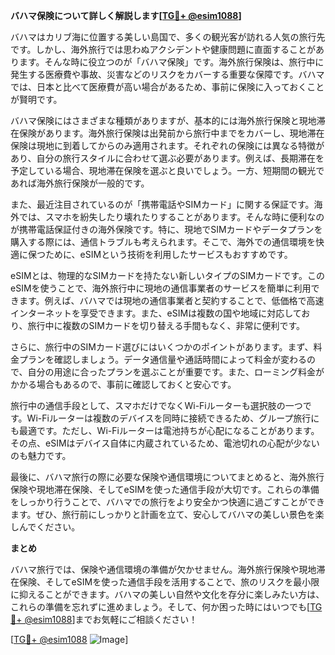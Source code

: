 **バハマ保険について詳しく解説します[[TG💪+ @esim1088](https://t.me/s/esim1088)]**

バハマはカリブ海に位置する美しい島国で、多くの観光客が訪れる人気の旅行先です。しかし、海外旅行では思わぬアクシデントや健康問題に直面することがあります。そんな時に役立つのが「バハマ保険」です。海外旅行保険は、旅行中に発生する医療費や事故、災害などのリスクをカバーする重要な保障です。バハマでは、日本と比べて医療費が高い場合があるため、事前に保険に入っておくことが賢明です。

バハマ保険にはさまざまな種類がありますが、基本的には海外旅行保険と現地滞在保険があります。海外旅行保険は出発前から旅行中までをカバーし、現地滞在保険は現地に到着してからのみ適用されます。それぞれの保険には異なる特徴があり、自分の旅行スタイルに合わせて選ぶ必要があります。例えば、長期滞在を予定している場合、現地滞在保険を選ぶと良いでしょう。一方、短期間の観光であれば海外旅行保険が一般的です。

また、最近注目されているのが「携帯電話やSIMカード」に関する保証です。海外では、スマホを紛失したり壊れたりすることがあります。そんな時に便利なのが携帯電話保証付きの海外保険です。特に、現地でSIMカードやデータプランを購入する際には、通信トラブルも考えられます。そこで、海外での通信環境を快適に保つために、eSIMという技術を利用したサービスもおすすめです。

eSIMとは、物理的なSIMカードを持たない新しいタイプのSIMカードです。このeSIMを使うことで、海外旅行中に現地の通信事業者のサービスを簡単に利用できます。例えば、バハマでは現地の通信事業者と契約することで、低価格で高速インターネットを享受できます。また、eSIMは複数の国や地域に対応しており、旅行中に複数のSIMカードを切り替える手間もなく、非常に便利です。

さらに、旅行中のSIMカード選びにはいくつかのポイントがあります。まず、料金プランを確認しましょう。データ通信量や通話時間によって料金が変わるので、自分の用途に合ったプランを選ぶことが重要です。また、ローミング料金がかかる場合もあるので、事前に確認しておくと安心です。

旅行中の通信手段として、スマホだけでなくWi-Fiルーターも選択肢の一つです。Wi-Fiルーターは複数のデバイスを同時に接続できるため、グループ旅行にも最適です。ただし、Wi-Fiルーターは電池持ちが心配になることがあります。その点、eSIMはデバイス自体に内蔵されているため、電池切れの心配が少ないのも魅力です。

最後に、バハマ旅行の際に必要な保険や通信環境についてまとめると、海外旅行保険や現地滞在保険、そしてeSIMを使った通信手段が大切です。これらの準備をしっかり行うことで、バハマでの旅行をより安全かつ快適に過ごすことができます。ぜひ、旅行前にしっかりと計画を立て、安心してバハマの美しい景色を楽しんでください。

**まとめ**

バハマ旅行では、保険や通信環境の準備が欠かせません。海外旅行保険や現地滞在保険、そしてeSIMを使った通信手段を活用することで、旅のリスクを最小限に抑えることができます。バハマの美しい自然や文化を存分に楽しみたい方は、これらの準備を忘れずに進めましょう。そして、何か困った時にはいつでも[[TG💪+ @esim1088](https://t.me/s/esim1088)]までお気軽にご相談ください！

[[TG💪+ @esim1088](https://t.me/s/esim1088) ![Image](https://i.postimg.cc/Y0z9fWf4/image.png)]